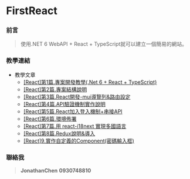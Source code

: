 # FirstReact
### 前言
>使用.NET 6 WebAPI + React + TypeScript就可以建立一個簡易的網站。

### 教學連結
* 教學文章
  * [[React]第1篇.專案開發教學(.Net 6 + React + TypeScript)](https://jonathanchenblog.blogspot.com/2022/12/reactnet-6-react-typescript.html)
  * [[React]第2篇.專案結構說明](https://jonathanchenblog.blogspot.com/2022/12/react2net-6-react-typescript.html)
  * [[React]第3篇.React開發-mui導覽列&路由設定](https://jonathanchenblog.blogspot.com/2022/12/react3react-mui.html)
  * [[React]第4篇.API驗證機制實作說明](https://jonathanchenblog.blogspot.com/2022/12/react4api.html)
  * [[React]第5篇.React加入登入機制+串接API](https://jonathanchenblog.blogspot.com/2022/12/react5reactapi.html)
  * [[React]第6篇.環境佈署](https://jonathanchenblog.blogspot.com/2022/12/react6.html)
  * [[React]第7篇.用 react-i18next 實現多國語言](https://jonathanchenblog.blogspot.com/2022/12/react7-react-i18next.html)
  * [[React]第8篇.Redux說明&導入](https://jonathanchenblog.blogspot.com/2023/01/react8redux.html)
  * [[React]9.實作自定義的Component(密碼輸入框)](https://jonathanchenblog.blogspot.com/2023/01/react9component.html)

### 聯絡我
>**JonathanChen** 
>**0930748810**

